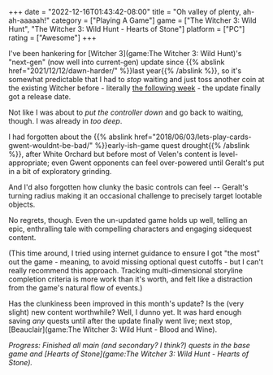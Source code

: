 +++
date = "2022-12-16T01:43:42-08:00"
title = "Oh valley of plenty, ah-ah-aaaaah!"
category = ["Playing A Game"]
game = ["The Witcher 3: Wild Hunt", "The Witcher 3: Wild Hunt - Hearts of Stone"]
platform = ["PC"]
rating = ["Awesome"]
+++

I've been hankering for [Witcher 3](game:The Witcher 3: Wild Hunt)'s "next-gen" (now well into current-gen) update since {{% abslink href="2021/12/12/dawn-harder/" %}}last year{{% /abslink %}}, so it's somewhat predictable that I had to <i>stop</i> waiting and just toss another coin at the existing Witcher before - literally <a href="https://www.reuters.com/technology/cd-projekt-release-witcher-3-next-gen-consoles-dec-14-2022-11-14/">the following week</a> - the update finally got a release date.

Not like I was about to <i>put the controller down</i> and go back to waiting, though.  I was already in <i>too deep</i>.

I had forgotten about the {{% abslink href="2018/06/03/lets-play-cards-gwent-wouldnt-be-bad/" %}}early-ish-game quest drought{{% /abslink %}}, after White Orchard but before most of Velen's content is level-appropriate; even Gwent opponents can feel over-powered until Geralt's put in a bit of exploratory grinding.

And I'd also forgotten how clunky the basic controls can feel -- Geralt's turning radius making it an occasional challenge to precisely target lootable objects.

No regrets, though.  Even the un-updated game holds up well, telling an epic, enthralling tale with compelling characters and engaging sidequest content.

(This time around, I tried using internet guidance to ensure I got "the most" out the game - meaning, to avoid missing optional quest cutoffs - but I can't really recommend this approach.  Tracking multi-dimensional storyline completion criteria is more work than it's worth, and felt like a distraction from the game's natural flow of events.)

Has the clunkiness been improved in this month's update?  Is the (very slight) new content worthwhile?  Well, I dunno yet.  It was hard enough saving <i>any</i> quests until after the update finally went live; next stop, [Beauclair](game:The Witcher 3: Wild Hunt - Blood and Wine).

<i>Progress: Finished all main (and secondary? I think?) quests in the base game and [Hearts of Stone](game:The Witcher 3: Wild Hunt - Hearts of Stone).</i>
